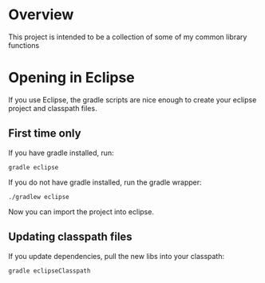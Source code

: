 Overview
========
This project is intended to be a collection of some of my common library functions

Opening in Eclipse
==================
If you use Eclipse, the gradle scripts are nice enough to create your eclipse project and classpath files.

First time only
---------------
If you have gradle installed, run:
```
gradle eclipse
```

If you do not have gradle installed, run the gradle wrapper:
```
./gradlew eclipse
```

Now you can import the project into eclipse.


Updating classpath files
------------------------
If you update dependencies, pull the new libs into your classpath:
```
gradle eclipseClasspath
```
